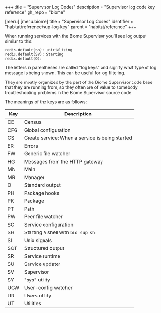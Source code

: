 +++
title = "Supervisor Log Codes"
description = "Supervisor log code key reference"
gh_repo = "biome"

[menu]
  [menu.biome]
    title = "Supervisor Log Codes"
    identifier = "habitat/reference/sup-log-key"
    parent = "habitat/reference"
+++

When running services with the Biome Supervisor you'll see log output similar to this:

```output
redis.default(SR): Initializing
redis.default(SV): Starting
redis.default(O):
```

The letters in parentheses are called "log keys" and signify what type of log message is being shown. This can be useful for log filtering.

They are mostly organized by the part of the Biome Supervisor code base that they are running from, so they often are of value to somebody troubleshooting problems in the Biome Supervisor source code.

The meanings of the keys are as follows:

| Key | Description |
|-----|-------------|
| CE | Census |
| CFG | Global configuration |
| CS | Create service: When a service is being started |
| ER | Errors |
| FW | Generic file watcher |
| HG | Messages from the HTTP gateway |
| MN | Main |
| MR | Manager |
| O | Standard output |
| PH | Package hooks |
| PK | Package |
| PT | Path |
| PW | Peer file watcher |
| SC | Service configuration |
| SH | Starting a shell with `bio sup sh` |
| SI | Unix signals |
| SOT | Structured output |
| SR | Service runtime |
| SU | Service updater |
| SV | Supervisor |
| SY | "sys" utility |
| UCW | User-config watcher |
| UR | Users utility |
| UT | Utilities |
